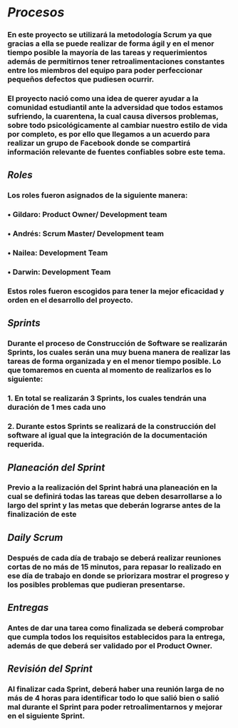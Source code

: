 # *Procesos*
### En este proyecto se utilizará la metodología Scrum ya que gracias a ella se puede realizar de forma ágil y en el menor tiempo posible la mayoría de las tareas y requerimientos además de permitirnos tener retroalimentaciones constantes entre los miembros del equipo para poder perfeccionar pequeños defectos que pudiesen ocurrir.
### El proyecto nació como una idea de querer ayudar a la comunidad estudiantil ante la adversidad que todos estamos sufriendo, la cuarentena, la cual causa diversos problemas, sobre todo psicológicamente al cambiar nuestro estilo de vida por completo, es por ello que llegamos a un acuerdo para realizar un grupo de Facebook donde se compartirá información relevante de fuentes confiables sobre este tema.
## *Roles* 
### Los roles fueron asignados de la siguiente manera:
### •	Gildaro: Product Owner/ Development team
### •	Andrés: Scrum Master/ Development team
### •	Nailea: Development Team
### •	Darwin: Development Team
### Estos roles fueron escogidos para tener la mejor eficacidad y orden en el desarrollo del proyecto.
## *Sprints*
### Durante el proceso de Construcción de Software se realizarán Sprints, los cuales serán una muy buena manera de realizar las tareas de forma organizada y en el menor tiempo posible. Lo que tomaremos en cuenta al momento de realizarlos es lo siguiente:
### 1.	En total se realizarán 3 Sprints, los cuales tendrán una duración de 1 mes cada uno
### 2.	Durante estos Sprints se realizará de la construcción del software al igual que la integración de la documentación requerida.
## *Planeación del Sprint*
### Previo a la realización del Sprint habrá una planeación en la cual se definirá todas las tareas que deben desarrollarse a lo largo del sprint y las metas que deberán lograrse antes de la finalización de este
## *Daily Scrum*
### Después de cada día de trabajo se deberá realizar reuniones cortas de no más de 15 minutos, para repasar lo realizado en ese día de trabajo en donde se priorizara mostrar el progreso y los posibles problemas que pudieran presentarse.
## *Entregas*
### Antes de dar una tarea como finalizada se deberá comprobar que cumpla todos los requisitos establecidos para la entrega, además de que deberá ser validado por el Product Owner.
## *Revisión del Sprint*
### Al finalizar cada Sprint, deberá haber una reunión larga de no más de 4 horas para identificar todo lo que salió bien o salió mal durante el Sprint para poder retroalimentarnos y mejorar en el siguiente Sprint.
